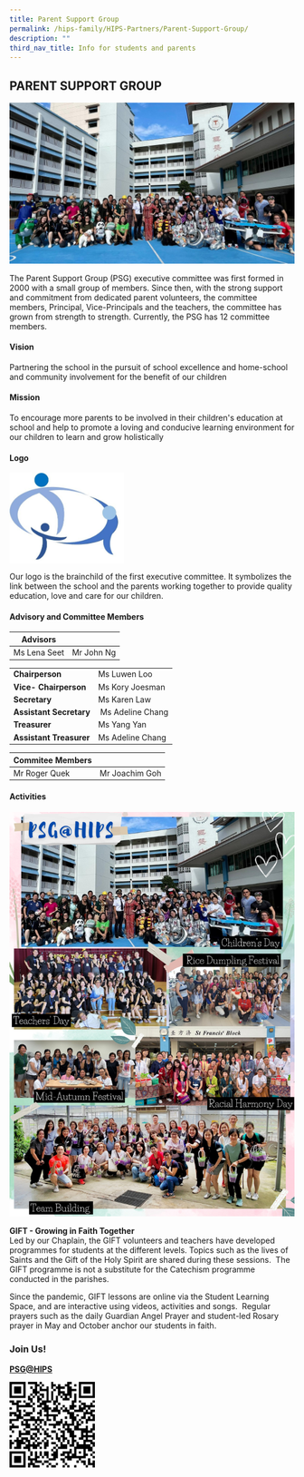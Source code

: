 ```yaml
---
title: Parent Support Group
permalink: /hips-family/HIPS-Partners/Parent-Support-Group/
description: ""
third_nav_title: Info for students and parents
---
```

## PARENT SUPPORT GROUP

![](/images/HIPS%20PSG%20Group%20Photo.jpg)

The Parent Support Group (PSG) executive committee was first formed in 2000 with a small group of members. Since then, with the strong support and commitment from dedicated parent volunteers, the committee members, Principal, Vice-Principals and the teachers, the committee has grown from strength to strength. Currently, the PSG has 12 committee members. 

#### Vision


Partnering the school in the pursuit of school excellence and home-school and community involvement for the benefit of our children

#### Mission


To encourage more parents to be involved in their children's education at school and help to promote a loving and conducive learning environment for our children to learn and grow holistically

#### Logo

<img style="width: 40%;" src="/images/HIPS%20PSG%20Logo%20V2022.jpg" align = "center" /> 


Our logo is the brainchild of the first executive committee. It symbolizes the link between the school and the parents working together to provide quality education, love and care for our children. 

#### Advisory and Committee Members


| **Advisors**|  |  
| -------- | -------- | 
|Ms Lena Seet   | Mr John Ng |


|  |  | 
| -------- | -------- | 
| **Chairperson**   |Ms Luwen Loo     | 
|**Vice- Chairperson**| Ms Kory Joesman |
|**Secretary** |Ms Karen Law|
|**Assistant Secretary**| Ms Adeline Chang|
|**Treasurer**| Ms Yang Yan |
|**Assistant Treasurer**| Ms Adeline Chang|


| Commitee Members |  | 
| -------- | -------- | 
| Mr Roger Quek   | Mr Joachim Goh    |   



#### Activities

![](/images/PSG@HIPS_2.jpg)

**GIFT - Growing in Faith Together**  
Led by our Chaplain, the GIFT volunteers and teachers have developed programmes for students at the different levels. Topics such as the lives of Saints and the Gift of the Holy Spirit are shared during these sessions.  The GIFT programme is not a substitute for the Catechism programme conducted in the parishes.   

Since the pandemic, GIFT lessons are online via the Student Learning Space, and are interactive using videos, activities and songs.  Regular prayers such as the daily Guardian Angel Prayer and student-led Rosary prayer in May and October anchor our students in faith.  
  


### Join Us!


[**PSG@HIPS**](https://tinyurl.com/PSGatHIPS)


<img style="width: 30%;" src="/images/PSG QR.png" align = "left" />